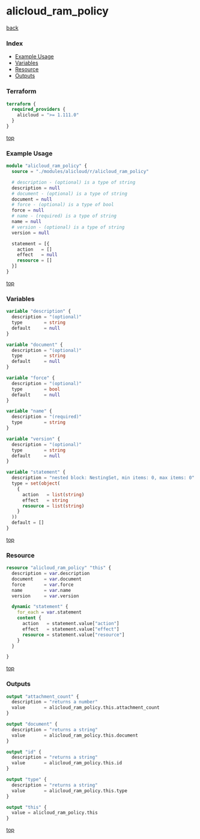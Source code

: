 # alicloud_ram_policy

[back](../alicloud.md)

### Index

- [Example Usage](#example-usage)
- [Variables](#variables)
- [Resource](#resource)
- [Outputs](#outputs)

### Terraform

```terraform
terraform {
  required_providers {
    alicloud = ">= 1.111.0"
  }
}
```

[top](#index)

### Example Usage

```terraform
module "alicloud_ram_policy" {
  source = "./modules/alicloud/r/alicloud_ram_policy"

  # description - (optional) is a type of string
  description = null
  # document - (optional) is a type of string
  document = null
  # force - (optional) is a type of bool
  force = null
  # name - (required) is a type of string
  name = null
  # version - (optional) is a type of string
  version = null

  statement = [{
    action   = []
    effect   = null
    resource = []
  }]
}
```

[top](#index)

### Variables

```terraform
variable "description" {
  description = "(optional)"
  type        = string
  default     = null
}

variable "document" {
  description = "(optional)"
  type        = string
  default     = null
}

variable "force" {
  description = "(optional)"
  type        = bool
  default     = null
}

variable "name" {
  description = "(required)"
  type        = string
}

variable "version" {
  description = "(optional)"
  type        = string
  default     = null
}

variable "statement" {
  description = "nested block: NestingSet, min items: 0, max items: 0"
  type = set(object(
    {
      action   = list(string)
      effect   = string
      resource = list(string)
    }
  ))
  default = []
}
```

[top](#index)

### Resource

```terraform
resource "alicloud_ram_policy" "this" {
  description = var.description
  document    = var.document
  force       = var.force
  name        = var.name
  version     = var.version

  dynamic "statement" {
    for_each = var.statement
    content {
      action   = statement.value["action"]
      effect   = statement.value["effect"]
      resource = statement.value["resource"]
    }
  }

}
```

[top](#index)

### Outputs

```terraform
output "attachment_count" {
  description = "returns a number"
  value       = alicloud_ram_policy.this.attachment_count
}

output "document" {
  description = "returns a string"
  value       = alicloud_ram_policy.this.document
}

output "id" {
  description = "returns a string"
  value       = alicloud_ram_policy.this.id
}

output "type" {
  description = "returns a string"
  value       = alicloud_ram_policy.this.type
}

output "this" {
  value = alicloud_ram_policy.this
}
```

[top](#index)